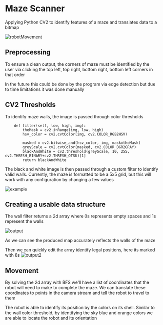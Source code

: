 # Maze Scanner
Applying Python CV2 to identify features of a maze and translates data to a bitmap

![robotMovement](https://github.com/Furutania/Robotics-Maze-Scanner/assets/97645214/73da08cc-fe02-47c5-8818-834e9735f4ce)



## Preprocessing
To ensure a clean output, the corners of maze must be identified by the user via clicking the top left, top right, bottom right, bottom left corners in that order

In the future this could be done by the program via edge detection but due to time limitations it was done manually

## CV2 Thresholds 

To identify maze walls, the image is passed through color thresholds 
```
    def filter(self, low, high, img):
        theMask = cv2.inRange(img, low, high)
        hsv_color = cv2.cvtColor(img, cv2.COLOR_RGB2HSV)

        masked = cv2.bitwise_and(hsv_color, img, mask=theMask)
        greyScale = cv2.cvtColor(masked, cv2.COLOR_BGR2GRAY)
        blackAndWhite = cv2.threshold(greyScale, 10, 255, cv2.THRESH_BINARY+cv2.THRESH_OTSU)[1]
        return blackAndWhite
```
The black and white image is then passed through a custom filter to identify valid walls. Currently, the maze is formatted to be a 5x5 grid, but this will work with any configuration by changing a few values

![example](https://github.com/Furutania/Robotics-Maze-Scanner/assets/97645214/2a43fc3e-0a43-46e3-999a-e6adb3186609)

## Creating a usable data structure
The wall filter returns a 2d array where 0s represents empty spaces and 1s represent the walls

![output](https://github.com/Furutania/Robotics-Maze-Scanner/assets/97645214/6bd07461-89a8-4c89-ae66-97cbbf73e5b0)

As we can see the produced map accurately reflects the walls of the maze

Then we can quickly edit the array identify legal positions, here its marked with 8s
![output2](https://github.com/Furutania/Robotics-Maze-Scanner/assets/97645214/be619bed-3262-4f0b-82ad-c76c52614dcc)

## Movement
By solving the 2d array with BFS we'll have a list of coordinates that the robot will need to make to complete the maze. We can translate these coordinates to points in the camera stream and tell the robot to travel to them

The robot is able to identify its position by the colors on its shell. Similar to the wall color threshold, by identifying the sky blue and orange colors we are able to locate the robot and its orientation
